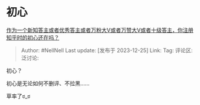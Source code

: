 # 初心
[作为一个新知答主或者优秀答主或者万粉大V或者万赞大V或者十级答主，你注册知乎时的初心还在吗？](https://www.zhihu.com/question/634874670/answer/3337707696)

> Author: #NellNell
> Last update: [发布于 2023-12-25]
> Link:
> Tag:
> 评论区:
> 泛讨论:

初心？

初心是无论如何不删评、不拉黑……

  

  

草率了ಠ_ಠ
